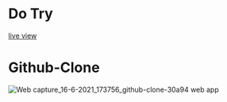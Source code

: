 # Do Try

[live view](https://github-clone-30a94.web.app/sparshp)

# Github-Clone

![Web capture_16-6-2021_173756_github-clone-30a94 web app](https://user-images.githubusercontent.com/71871246/122216151-ac560900-cec9-11eb-8e73-b50ee65f8331.jpeg)

